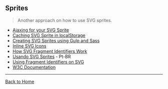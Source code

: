 ## Sprites
> Another approach on how to use SVG sprites.

* [Ajaxing for your SVG Sprite](https://css-tricks.com/ajaxing-svg-sprite/)
* [Caching SVG Sprite in localStorage](http://osvaldas.info/caching-svg-sprite-in-localstorage)
* [Creating SVG Sprites using Gulp and Sass](https://www.liquidlight.co.uk/blog/article/creating-svg-sprites-using-gulp-and-sass/)
* [Inline SVG Icons](https://kartikprabhu.com/article/inline-svg-icons)
* [How SVG Fragment Identifiers Work](https://css-tricks.com/svg-fragment-identifiers-work/)
* [Usando SVG Sprites](http://willianjusten.com.br/usando-svg-sprites/) - Pt-BR
* [Using Fragment Identifiers on SVG](http://www.broken-links.com/2012/08/14/better-svg-sprites-with-fragment-identifiers/)
* [W3C Documentation](http://www.w3.org/TR/SVG/linking.html#SVGFragmentIdentifiers)

---
[Back to Home](https://github.com/willianjusten/awesome-svg)
